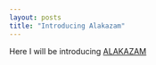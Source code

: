 ```yaml
---
layout: posts
title: "Introducing Alakazam"
---
```


Here I will be introducing [ALAKAZAM](https://github.com/markspan/Alakazam/blob/master/README.md)
